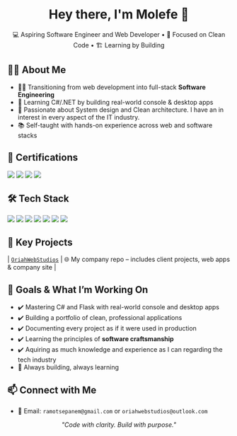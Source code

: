 <h1 align="center">Hey there, I'm Molefe 👋</h1>

<p align="center">
  💻 Aspiring Software Engineer and Web Developer • 🎯 Focused on Clean Code • 🏗️ Learning by Building
</p>

## 👨‍💻 About Me  
- 👨‍💻 Transitioning from web development into full-stack **Software Engineering**  
- 🧠 Learning C#/.NET by building real-world console & desktop apps  
- 🔧 Passionate about System design and Clean architecture. I have an in interest in every aspect of the IT industry.  
- 📚 Self-taught with hands-on experience across web and software stacks

## 🏅 Certifications

<p>
  <img src="https://img.shields.io/badge/Google-Cybersecurity-blue?style=flat&logo=google&logoColor=white"/>
  <img src="https://img.shields.io/badge/Google-Technical Support Fundamentals-blue?style=flat&logo=google&logoColor=white"/>
  <img src="https://img.shields.io/badge/Microsoft-C%23-orange?style=flat&logo=microsoft&logoColor=white"/>
  <img src="https://img.shields.io/badge/Microsoft-IT%20Support-green?style=flat&logo=microsoft&logoColor=white"/>
</p>

## 🛠️ Tech Stack

<p>
  <img src="https://img.shields.io/badge/C%23-239120?style=flat&logo=c-sharp&logoColor=white"/>
  <img src="https://img.shields.io/badge/.NET-512BD4?style=flat&logo=dotnet&logoColor=white"/>
  <img src="https://img.shields.io/badge/Flask-000000?style=flat&logo=flask&logoColor=white"/>
  <img src="https://img.shields.io/badge/Python-3776AB?style=flat&logo=python&logoColor=white"/>
  <img src="https://img.shields.io/badge/HTML5-E34F26?style=flat&logo=html5&logoColor=white"/>
  <img src="https://img.shields.io/badge/CSS3-1572B6?style=flat&logo=css3&logoColor=white"/>
  <img src="https://img.shields.io/badge/Git-F05032?style=flat&logo=git&logoColor=white"/>
</p>

## 📂 Key Projects

| [`OriahWebStudios`](https://github.com/OriahWebStudios) | 🌐 My company repo – includes client projects, web apps & company site |

## 🎯 Goals & What I’m Working On

- ✔️ Mastering C# and Flask with real-world console and desktop apps  
- ✔️ Building a portfolio of clean, professional applications  
- ✔️ Documenting every project as if it were used in production  
- ✔️ Learning the principles of **software craftsmanship**
- ✔️ Aquiring as much knowledge and experience as I can regarding the tech industry
- 🧠 Always building, always learning

## 📫 Connect with Me

- 📧 Email: `ramotsepanem@gmail.com` or `oriahwebstudios@outlook.com` 

<p align="center">
  <i>"Code with clarity. Build with purpose."</i>
</p>


<!--
**MolefeRamotsepane/MolefeRamotsepane** is a ✨ _special_ ✨ repository because its `README.md` (this file) appears on your GitHub profile.

Here are some ideas to get you started:

- 🔭 I’m currently working on ...
- 🌱 I’m currently learning ...
- 👯 I’m looking to collaborate on ...
- 🤔 I’m looking for help with ...
- 💬 Ask me about ...
- 📫 How to reach me: ...
- 😄 Pronouns: ...
- ⚡ Fun fact: ...
-->
